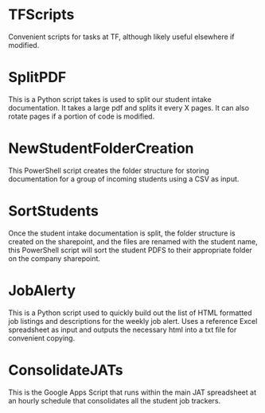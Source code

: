 # TFScripts
Convenient scripts for tasks at TF, although likely useful elsewhere if modified.
# SplitPDF
This is a Python script takes is used to split our student intake documentation. It takes a large pdf and splits it every X pages. It can also rotate pages if a portion of code is modified.
# NewStudentFolderCreation
This PowerShell script creates the folder structure for storing documentation for a group of incoming students using a CSV as input.
# SortStudents
Once the student intake documentation is split, the folder structure is created on the sharepoint, and the files are renamed with the student name, this PowerShell script will sort the student PDFS to their appropriate folder on the company sharepoint.
# JobAlerty
This is a Python script used to quickly build out the list of HTML formatted job listings and descriptions for the weekly job alert. Uses a reference Excel spreadsheet as input and outputs the necessary html into a txt file for convenient copying.
# ConsolidateJATs
This is the Google Apps Script that runs within the main JAT spreadsheet at an hourly schedule that consolidates all the student job trackers.